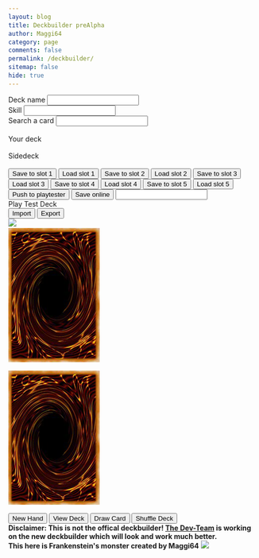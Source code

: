 ```yaml
---
layout: blog
title: Deckbuilder preAlpha
author: Maggi64
category: page
comments: false
permalink: /deckbuilder/
sitemap: false
hide: true
---
```

<div class="section">
    <div class="row">
        <div class="col-sm-6 left-side">
            <div class="form-group">
                <label for="name">Deck name</label>
                <input type="text" class="form-control" id="name" name="fields[name]">
            </div>
            <div class="form-group">
                <label for="skill">Skill</label>
                <input type="text" class="form-control" id="skill" name="fields[skill]">
            </div>
            <div class="form-group">
                <label>Search a card</label>
                <input type="text" class="form-control" data-bind="textInput: searchTerm">
                <div id="deck" class="card-search">
                    <div id="cards" data-bind="foreach: filteredCards">
                        <div class="item" data-bind="attr: {'data-name': name}">
                            <a><img class="DBcards" data-bind="attr: { src: $root.GetCardUrl(name), alt:name }"></a> 
                        </div>
                    </div>
                </div>
            </div>
        </div>
        <div class="col-sm-6 right-side">
            <div class="form-group">
                <label>Your deck</label>
                <div id="deck-container">
                    <div id="deck" class="deckbuilder_deck">
                        <div id="cards" data-bind="foreach: selectedMainCards().sort(SortDeck)">
                            <div class="item" data-bind="attr: {'data-name': name, 'data-number': number}">
                                <a><img class="DBcards dcards" name="cardPopup" data-bind="attr: { src: $root.GetCardUrl(name), alt:name }"></a>
                            </div>
                        </div>
                    </div>
                    <label>Sidedeck</label>
                    <div id="deck" class="extra-deck">
                        <div id="cards" data-bind="foreach: selectedExtraCards().sort(SortDeck)">
                            <div class="item" data-bind="attr: {'data-name': name, 'data-number': number}">
                                <a><img class="DBcards dcards" name="cardPopup" data-bind="attr: { src: $root.GetCardUrl(name), alt:name }"></a>
                            </div>
                        </div>
                    </div>
                </div>
            </div>
        </div>
        <!--<div class="form-group col-sm-12">
            <label for="notes">Notes</label>
            <textarea class="form-control" id="notes" name="fields[notes]" rows="3"></textarea>
        </div>-->
    </div>
    <button type="button" onclick="savedeck(1)" class="btn btn-info">Save to slot 1</button>
    <button type="button" onclick="loaddeck(1)" class="btn btn-secondary">Load slot 1</button>
    <button type="button" onclick="savedeck(2)" class="btn btn-info">Save to slot 2</button>
    <button type="button" onclick="loaddeck(2)" class="btn btn-secondary">Load slot 2</button>
    <button type="button" onclick="savedeck(3)" class="btn btn-info">Save to slot 3</button>
    <button type="button" onclick="loaddeck(3)" class="btn btn-secondary">Load slot 3</button>
    <button type="button" onclick="savedeck(4)" class="btn btn-info">Save to slot 4</button>
    <button type="button" onclick="loaddeck(4)" class="btn btn-secondary">Load slot 4</button>
    <button type="button" onclick="savedeck(5)" class="btn btn-info">Save to slot 5</button>
    <button type="button" onclick="loaddeck(5)" class="btn btn-secondary">Load slot 5</button>
    <br>
    <button type="button" onclick="pushToPlaytester()" class="btn btn-success">Push to playtester</button>
    <button type="button" onclick="saveDeckOnline()" class="btn btn-success">Save online</button>
    <input type="text" class="form-control" id="decklink" readonly>
    <div class="text-center">
        <a style='margin: 1rem 0;' id="play" class='btn btn-success' role='button'><i class='fa fa-play-circle' aria-hidden='true'></i> Play Test Deck</a>
        <div id="playtest" title="Playtest Beta">
            <div class="game-board">
                <div class="actions">
                    <input type="button" value="Import" id="import" class="btn btn-outline-primary onlyDesktopBtn">
                    <input type="button" value="Export" id="export" class="btn btn-outline-primary onlyDesktopBtn">                    
                    <div class="tools">
                        <img src="https://i.imgur.com/BYD9LdN.png" class="token"/>
                        <img src="https://i.imgur.com/1AJdr5l.png" alt="" class="coin">
                        <img src="https://i.imgur.com/oPHhyyo.png" alt="" class="dice">
                        <div style="display:inline-block"><span id="results"><img src="data:image/png;base64,iVBORw0KGgoAAAANSUhEUgAAADwAAAABCAQAAAAoEQWKAAAADElEQVR42mNkGCAAAADyAAKG+BtxAAAAAElFTkSuQmCC"></span></div>
                    </div>
                </div>
                <div id="deckmenu" title="Cards in Deck"></div>
                <div class="testcard-slot-row" id="field">
                    <div class="testcard-slot"></div>
                    <div class="testcard-slot"></div>
                    <div class="testcard-slot" id="center-m-z"></div>
                    <div class="testcard-slot"></div>
                    <div class="testcard-slot" id="graveyard"></div>
                </div>
                <div class="testcard-slot-row">
                    <div class="testcard-slot"><img src="/img/assets/card-back.png" id="playerextradeck" />
                        <div id="deckcount"><p></p></div>
                    </div>
                    <div class="testcard-slot"></div>
                    <div class="testcard-slot"></div>
                    <div class="testcard-slot"></div>
                    <div class="testcard-slot"><img src="/img/assets/card-back.png" id="playerdeck" />
                        <div id="deckcount"><p></p></div>
                    </div>
                </div>
                <div id="hand">
                    <div class="game-board"></div>
                </div>
                <div class="actions">
                    <input type="button" value="New Hand" id="new" class="btn btn-outline-primary">
                    <input type="button" value="View Deck" id="view" class="btn btn-outline-primary">
                    <input type="button" value="Draw Card" id="deal" class="btn btn-outline-primary">
                    <input type="button" value="Shuffle Deck" id="shuffle" class="btn btn-outline-primary">
                </div>
                <div class="export" title="Export Code"></div>
                <div class="import" title="Import Code"></div>
            </div>          
        </div>
    </div>
    <b>Disclaimer: This is not the offical deckbuilder! <a href="/the-dev-team">The Dev-Team</a> is working on the new deckbuilder which will look and work much better. <br>This here is Frankenstein's monster created by Maggi64</b> <img src="https://cdn.frankerfacez.com/emoticon/236895/1">
</div>

